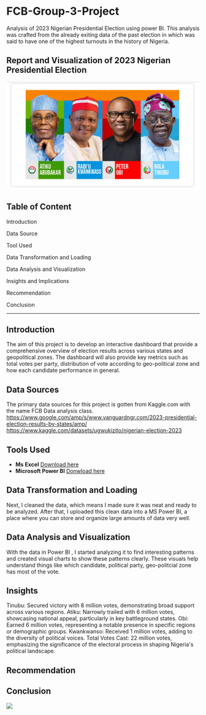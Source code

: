 # FCB-Group-3-Project
Analysis of 2023 Nigerian Presidential Election using power BI. This analysis was crafted from the already exiting data of the past election in which was said to have one of the highest turnouts in the history of Nigeria. 
## Report and Visualization of 2023 Nigerian Presidential Election
![](E2.jpg)

## Table of Content

Introduction

Data Source

Tool Used

Data Transformation and Loading

Data Analysis and Visualization

Insights and Implications

Recommendation

Conclusion

- - -

## Introduction
The aim of this project is to develop an interactive dashboard that provide a comprehensive overview of election results across various states and geopolitical zones.
The dashboard will also provide key metrics such as total votes per party, distribution of vote according to geo-political zone and how each candidate performance in general. 

## Data Sources 
The primary data sources for this project is gotten from Kaggle.com with the name FCB Data analysis class.
https://www.google.com/amp/s/www.vanguardngr.com/2023-presidential-election-results-by-states/amp/
https://www.kaggle.com/datasets/ugwukizito/nigerian-election-2023



## Tools Used
- **Ms Excel** [Download here](https://www.microsoft.com)
- **Microsoft Power BI** [Donwload here](https://www.microsoft.com/en-us/download/details.aspx?id=58494)

## Data Transformation and Loading
Next, I cleaned the data, which means I made sure it was neat and ready to be analyzed. After that, I uploaded this clean data into a MS Power BI, 
a place where you can store and organize large amounts of data very well.

## Data Analysis and Visualization
With the data in Power BI , I started analyzing it to find interesting patterns and created visual charts to show these patterns clearly. 
These visuals help understand things like which candidate, political party, geo-politcial zone has most of the vote.

## Insights
Tinubu: Secured victory with 8 million votes, demonstrating broad support across various regions.
Atiku: Narrowly trailed with 6 million votes, showcasing national appeal, particularly in key battleground states.
Obi: Earned 6 million votes, representing a notable presence in specific regions or demographic groups.
Kwankwanso:  Received 1 million votes, adding to the diversity of political voices.
Total Votes Cast: 22 million votes, emphasizing the significance of the electoral process in shaping Nigeria's political landscape.

## Recommendation

## Conclusion
  

![](NH.jpg)
